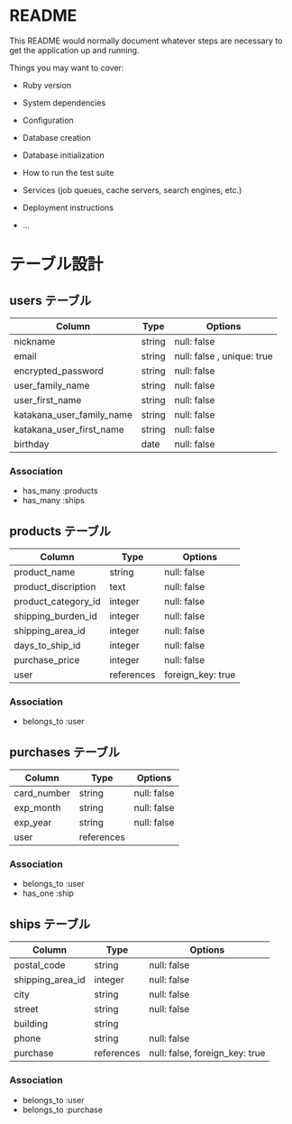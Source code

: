 # README

This README would normally document whatever steps are necessary to get the
application up and running.

Things you may want to cover:

* Ruby version

* System dependencies

* Configuration

* Database creation

* Database initialization

* How to run the test suite

* Services (job queues, cache servers, search engines, etc.)

* Deployment instructions

* ...

# テーブル設計

## users テーブル

| Column                      | Type   | Options                    |
| ------------------          | ------ | -----------                |
| nickname                    | string | null: false                |
| email                       | string | null: false , unique: true |
| encrypted_password          | string | null: false                |
| user_family_name            | string | null: false                |
| user_first_name             | string | null: false                |
| katakana_user_family_name   | string | null: false                |
| katakana_user_first_name    | string | null: false                |
| birthday                    | date   | null: false                |

### Association

- has_many :products
- has_many :ships

## products テーブル

| Column                 | Type       | Options           |
| ---------              | ---------- | ----------------- |
| product_name           | string     | null: false       |
| product_discription    | text       | null: false       |
| product_category_id    | integer    | null: false       |
| shipping_burden_id     | integer    | null: false       |
| shipping_area_id       | integer    | null: false       |
| days_to_ship_id        | integer    | null: false       |
| purchase_price         | integer    | null: false       |
| user                   | references | foreign_key: true |

### Association

- belongs_to :user

## purchases テーブル

| Column      | Type       | Options          |
| ----------- | ---------- | ---------------- |
| card_number | string     | null: false      |
| exp_month   | string     | null: false      |
| exp_year    | string     | null: false      |
| user        | references |                  |

### Association

- belongs_to :user
- has_one :ship

## ships テーブル

| Column                 | Type       | Options                       |
| -----------            | ---------- | ----------------              |
| postal_code            | string     | null: false                   |
| shipping_area_id       | integer    | null: false       |
| city                   | string     | null: false                   |
| street                 | string     | null: false                   |
| building               | string     |                               |
| phone                  | string     | null: false                   |
| purchase               | references | null: false, foreign_key: true|

### Association

- belongs_to :user
- belongs_to :purchase
